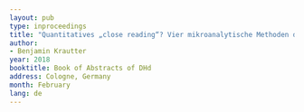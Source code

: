 ```yaml
---
layout: pub
type: inproceedings
title: "Quantitatives „close reading“? Vier mikroanalytische Methoden der digitalen Dramenanalyse im Vergleich."
author:
- Benjamin Krautter
year: 2018
booktitle: Book of Abstracts of DHd
address: Cologne, Germany
month: February
lang: de
---
```

